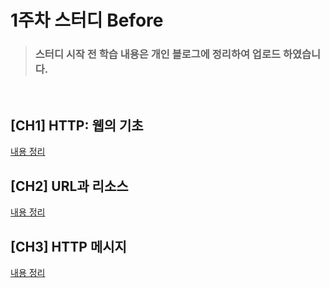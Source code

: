 # 1주차 스터디 Before

> ### 스터디 시작 전 학습 내용은 개인 블로그에 정리하여 업로드 하였습니다.

<br>

## [CH1] HTTP: 웹의 기초

[내용 정리](https://velog.io/@dre12am14/1%EC%9E%A5-HTTP-%EA%B0%9C%EA%B4%80)

## [CH2] URL과 리소스

[내용 정리](https://velog.io/@dre12am14/2%EC%9E%A5-URL%EA%B3%BC-%EB%A6%AC%EC%86%8C%EC%8A%A4)

## [CH3] HTTP 메시지

[내용 정리](https://velog.io/@dre12am14/3%EC%9E%A5-HTTP-%EB%A9%94%EC%8B%9C%EC%A7%80)
